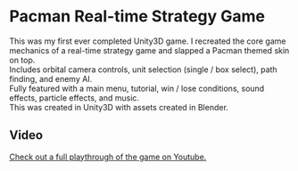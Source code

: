 # Pacman Real-time Strategy Game
This was my first ever completed Unity3D game. I recreated the core game mechanics of a real-time strategy game and slapped a Pacman themed skin on top.
<br>Includes orbital camera controls, unit selection (single / box select), path finding, and enemy AI. 
<br>Fully featured with a main menu, tutorial, win / lose conditions, sound effects, particle effects, and music.
<br>This was created in Unity3D with assets created in Blender.

## Video
[Check out a full playthrough of the game on Youtube.](https://www.youtube.com/watch?v=O047JSlQLFE&t=185s)
